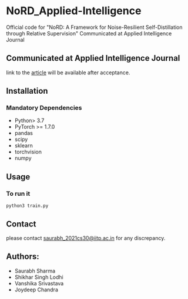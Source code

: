 # NoRD_Applied-Intelligence
Official code for "NoRD: A Framework for Noise-Resilient Self-Distillation through Relative Supervision" Communicated at Applied Intelligence Journal

## Communicated at Applied Intelligence Journal
link to the [article]() will be available after acceptance.

## Installation
### Mandatory Dependencies
* Python> 3.7
* PyTorch >= 1.7.0
* pandas
* scipy
* sklearn
* torchvision
* numpy



## Usage


### To run it
```shell script
python3 train.py
```



## Contact

please contact saurabh_2021cs30@iitp.ac.in for any discrepancy.


## Authors:

* Saurabh Sharma
* Shikhar Singh Lodhi
* Vanshika Srivastava
* Joydeep Chandra

